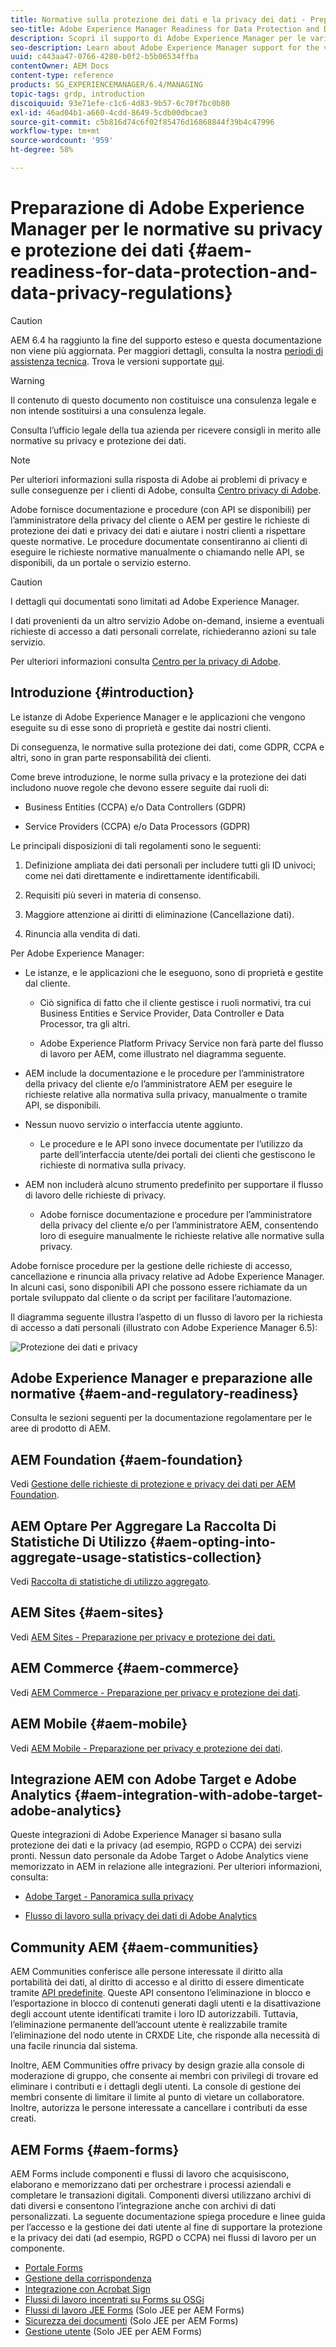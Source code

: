 ```yaml
---
title: Normative sulla protezione dei dati e la privacy dei dati - Preparazione di Adobe Experience Manager
seo-title: Adobe Experience Manager Readiness for Data Protection and Data Privacy Regulations; such as GDPR, CCPA, etc
description: Scopri il supporto di Adobe Experience Manager per le varie normative su privacy e protezione dei dati, incluso il Regolamento generale sulla protezione dei dati (RGPD) dell’UE, il California Consumer Privacy Act e le modalità per conformarsi all’implementazione di un nuovo progetto AEM.
seo-description: Learn about Adobe Experience Manager support for the various Data Protection and Data Privacy Regulations; including the EU General Data Protection Regulation (GDPR), the California Consumer Privacy Act and how to comply when implementing a new AEM project.
uuid: c443aa47-0766-4280-b0f2-b5b06534ffba
contentOwner: AEM Docs
content-type: reference
products: SG_EXPERIENCEMANAGER/6.4/MANAGING
topic-tags: grdp, introduction
discoiquuid: 93e71efe-c1c6-4d83-9b57-6c70f7bc0b80
exl-id: 46ad04b1-a660-4cdd-8649-5cdb00dbcae3
source-git-commit: c5b816d74c6f02f85476d16868844f39b4c47996
workflow-type: tm+mt
source-wordcount: '959'
ht-degree: 58%

---
```


# Preparazione di Adobe Experience Manager per le normative su privacy e protezione dei dati {#aem-readiness-for-data-protection-and-data-privacy-regulations}

>[!CAUTION]
>
>AEM 6.4 ha raggiunto la fine del supporto esteso e questa documentazione non viene più aggiornata. Per maggiori dettagli, consulta la nostra [periodi di assistenza tecnica](https://helpx.adobe.com/it/support/programs/eol-matrix.html). Trova le versioni supportate [qui](https://experienceleague.adobe.com/docs/).

>[!WARNING]
>
>Il contenuto di questo documento non costituisce una consulenza legale e non intende sostituirsi a una consulenza legale.
>
>Consulta l’ufficio legale della tua azienda per ricevere consigli in merito alle normative su privacy e protezione dei dati.

>[!NOTE]
>
>Per ulteriori informazioni sulla risposta di Adobe ai problemi di privacy e sulle conseguenze per i clienti di Adobe, consulta [Centro privacy di Adobe](https://www.adobe.com/it/privacy.html).

Adobe fornisce documentazione e procedure (con API se disponibili) per l’amministratore della privacy del cliente o AEM per gestire le richieste di protezione dei dati e privacy dei dati e aiutare i nostri clienti a rispettare queste normative. Le procedure documentate consentiranno ai clienti di eseguire le richieste normative manualmente o chiamando nelle API, se disponibili, da un portale o servizio esterno.

>[!CAUTION]
>
>I dettagli qui documentati sono limitati ad Adobe Experience Manager.
>
>I dati provenienti da un altro servizio Adobe on-demand, insieme a eventuali richieste di accesso a dati personali correlate, richiederanno azioni su tale servizio.
>
>Per ulteriori informazioni consulta [Centro per la privacy di Adobe](https://www.adobe.com/it/privacy.html).

## Introduzione {#introduction}

Le istanze di Adobe Experience Manager e le applicazioni che vengono eseguite su di esse sono di proprietà e gestite dai nostri clienti.

Di conseguenza, le normative sulla protezione dei dati, come GDPR, CCPA e altri, sono in gran parte responsabilità dei clienti.

Come breve introduzione, le norme sulla privacy e la protezione dei dati includono nuove regole che devono essere seguite dai ruoli di:

* Business Entities (CCPA) e/o Data Controllers (GDPR)

* Service Providers (CCPA) e/o Data Processors (GDPR)

Le principali disposizioni di tali regolamenti sono le seguenti:

1. Definizione ampliata dei dati personali per includere tutti gli ID univoci; come nei dati direttamente e indirettamente identificabili.

2. Requisiti più severi in materia di consenso.

3. Maggiore attenzione ai diritti di eliminazione (Cancellazione dati).

4. Rinuncia alla vendita di dati.

Per Adobe Experience Manager:

* Le istanze, e le applicazioni che le eseguono, sono di proprietà e gestite dal cliente.

   * Ciò significa di fatto che il cliente gestisce i ruoli normativi, tra cui Business Entities e Service Provider, Data Controller e Data Processor, tra gli altri.

   * Adobe Experience Platform Privacy Service non farà parte del flusso di lavoro per AEM, come illustrato nel diagramma seguente.

* AEM include la documentazione e le procedure per l’amministratore della privacy del cliente e/o l’amministratore AEM per eseguire le richieste relative alla normativa sulla privacy, manualmente o tramite API, se disponibili.

* Nessun nuovo servizio o interfaccia utente aggiunto.

   * Le procedure e le API sono invece documentate per l’utilizzo da parte dell’interfaccia utente/dei portali dei clienti che gestiscono le richieste di normativa sulla privacy.

* AEM non includerà alcuno strumento predefinito per supportare il flusso di lavoro delle richieste di privacy.

   * Adobe fornisce documentazione e procedure per l’amministratore della privacy del cliente e/o per l’amministratore AEM, consentendo loro di eseguire manualmente le richieste relative alle normative sulla privacy.

Adobe fornisce procedure per la gestione delle richieste di accesso, cancellazione e rinuncia alla privacy relative ad Adobe Experience Manager. In alcuni casi, sono disponibili API che possono essere richiamate da un portale sviluppato dal cliente o da script per facilitare l’automazione.

Il diagramma seguente illustra l’aspetto di un flusso di lavoro per la richiesta di accesso a dati personali (illustrato con Adobe Experience Manager 6.5):

![Protezione dei dati e privacy](assets/data-protection-and-privacy-01.png)

## Adobe Experience Manager e preparazione alle normative {#aem-and-regulatory-readiness}

Consulta le sezioni seguenti per la documentazione regolamentare per le aree di prodotto di AEM.

## AEM Foundation {#aem-foundation}

Vedi [Gestione delle richieste di protezione e privacy dei dati per AEM Foundation](/help/sites-administering/handling-gdpr-requests-for-aem-platform.md).

## AEM Optare Per Aggregare La Raccolta Di Statistiche Di Utilizzo {#aem-opting-into-aggregate-usage-statistics-collection}

Vedi [Raccolta di statistiche di utilizzo aggregato](/help/sites-deploying/opt-in-aggregated-usage-statistics.md).

## AEM Sites {#aem-sites}

Vedi [AEM Sites - Preparazione per privacy e protezione dei dati.](/help/sites-administering/gdpr-compliance-sites.md)

## AEM Commerce {#aem-commerce}

Vedi [AEM Commerce - Preparazione per privacy e protezione dei dati](/help/sites-administering/gdpr-compliance-commerce.md).

## AEM Mobile {#aem-mobile}

Vedi [AEM Mobile - Preparazione per privacy e protezione dei dati](/help/mobile/aem-mobile-gdpr-compliance.md).

## Integrazione AEM con Adobe Target e Adobe Analytics {#aem-integration-with-adobe-target-adobe-analytics}

Queste integrazioni di Adobe Experience Manager si basano sulla protezione dei dati e la privacy (ad esempio, RGPD o CCPA) dei servizi pronti. Nessun dato personale da Adobe Target o Adobe Analytics viene memorizzato in AEM in relazione alle integrazioni.
Per ulteriori informazioni, consulta:

* [Adobe Target - Panoramica sulla privacy](https://experienceleague.adobe.com/docs/target/using/implement-target/before-implement/privacy/privacy.html?lang=it)

* [Flusso di lavoro sulla privacy dei dati di Adobe Analytics](https://experienceleague.adobe.com/docs/analytics/admin/data-governance/an-gdpr-workflow.html?lang=it)

## Community AEM {#aem-communities}

AEM Communities conferisce alle persone interessate il diritto alla portabilità dei dati, al diritto di accesso e al diritto di essere dimenticate tramite [API predefinite](/help/communities/user-ugc-management-service.md). Queste API consentono l’eliminazione in blocco e l’esportazione in blocco di contenuti generati dagli utenti e la disattivazione degli account utente identificati tramite i loro ID autorizzabili. Tuttavia, l’eliminazione permanente dell’account utente è realizzabile tramite l’eliminazione del nodo utente in CRXDE Lite, che risponde alla necessità di una facile rinuncia dal sistema.

Inoltre, AEM Communities offre privacy by design grazie alla console di moderazione di gruppo, che consente ai membri con privilegi di trovare ed eliminare i contributi e i dettagli degli utenti. La console di gestione dei membri consente di limitare il limite al punto di vietare un collaboratore. Inoltre, autorizza le persone interessate a cancellare i contributi da esse creati.

## AEM Forms {#aem-forms}

AEM Forms include componenti e flussi di lavoro che acquisiscono, elaborano e memorizzano dati per orchestrare i processi aziendali e completare le transazioni digitali. Componenti diversi utilizzano archivi di dati diversi e consentono l’integrazione anche con archivi di dati personalizzati. La seguente documentazione spiega procedure e linee guida per l’accesso e la gestione dei dati utente al fine di supportare la protezione e la privacy dei dati (ad esempio, RGPD o CCPA) nei flussi di lavoro per un componente.

* [Portale Forms](/help/forms/using/forms-portal-handling-user-data.md)
* [Gestione della corrispondenza](/help/forms/using/correspondence-management-handling-user-data.md)
* [Integrazione con Acrobat Sign](/help/forms/using/integration-adobe-sign-handling-user-data.md)
* [Flussi di lavoro incentrati su Forms su OSGi](/help/forms/using/forms-workflow-osgi-handling-user-data.md)
* [Flussi di lavoro JEE Forms](/help/forms/using/forms-workflow-jee-handling-user-data.md) (Solo JEE per AEM Forms)
* [Sicurezza dei documenti](/help/forms/using/document-security-handling-user-data.md) (Solo JEE per AEM Forms)
* [Gestione utente](/help/forms/using/user-management-handling-user-data.md) (Solo JEE per AEM Forms)

